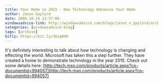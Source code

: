 ```yaml
---
title: Your Home in 2015 - How Technology Advances Your Home
author: Jason Gaylord
date: 2006-10-24 12:57:00
windowsadvice-link: http://windowsadvice.com/blogs/jason_n_gaylord/archive/2006/10/24/Your-Home-in-2015-_2D00_-How-Technology-Advances-Your-Home.aspx
categories: [windowsadvice-blog]
tags: [archive]
bitly: https://bit.ly/36zg049
---
```


It's definitely interesting to talk about how technology is changing and effecting the world. Microsoft has taken this a step further. They have created a home to demonstrate technology in the year 2015. Check out some details here: [http://tech.msn.com/products/article.aspx?cp-documentid=994057](http://tech.msn.com/products/article.aspx?cp-documentid=994057)
